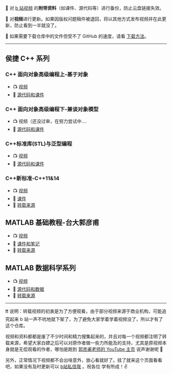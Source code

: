 :see_no_evil: 对 [b 站视频](https://space.bilibili.com/435866355) 的**附带资料**（如课件、源代码等）进行备份，防止云盘链接失效。

:hear_no_evil: 对**视频**进行更新。如果因版权问题稿件被退回，将以其他方式发布视频并在此更新，防止看到一半就没了。

:speak_no_evil: 如果需要下载仓库中的文件但受不了 GitHub 的速度，请看 [下载方法](./Download-method.md)。

---

## 侯捷 C++ 系列

### C++ 面向对象高级编程上-基于对象

+ :tv: [视频](https://www.bilibili.com/video/BV1Lb4y1R7fs)
+ :page_facing_up: [源代码和课件](./C++-OOPBase1-HouJie/)

### C++ 面向对象高级编程下-兼谈对象模型

+ :tv: 视频（还没过审，在努力尝试中....
+ :page_facing_up:  [源代码和课件](C++-OOPBase2-HouJie/)

### C++标准库(STL)与泛型编程

+ :tv: [视频](https://www.bilibili.com/video/BV1BX4y1G7bX)
+ :page_facing_up:  [源代码和课件](./C++-STL-HouJie)

### C++新标准-C++11&14

+ :tv: [视频](https://www.bilibili.com/video/BV1Rp4y1n7fb)
+ :page_facing_up:  [课件](./C++-newC++11&14-HouJie)
+ :pray: [转载来源](https://mooc.study.163.com/smartSpec/detail/1001137001.htm)

## MATLAB 基础教程-台大郭彦甫

+ :tv: [视频](https://www.bilibili.com/video/BV1DA411Y7bN)
+ :page_facing_up:  [课件和笔记](./MATLAB-Base-YanfuKuo/)
+ :pray: [转载来源](https://www.youtube.com/watch?v=KHFZLkm9qs0&t=197s)

## MATLAB 数据科学系列

+ :tv: [视频](https://www.bilibili.com/video/BV11o4y1R7p9)
+ :page_facing_up:  [源代码和数据](./MATLAB-DataScience-MathWorks/)
+ :pray: [转载来源](https://ww2.mathworks.cn/videos/series/data-science-tutorial.html)

---

:exclamation::exclamation: 说明：转载视频的初衷是为了方便观看，由于部分视频来源于商业机构，可能追究起来 b 站一声不吭地就下架了，为了避免大家学着学着视频没了，所以才有了这个仓库。

视频和资料都都是废了不少时间和精力搜集起来的，并且对每一个视频都注明了转载来源，希望大家白嫖之后可以对原作者做一些力所能及的支持，尤其是原视频本身就是无偿观看的作者，哪怕是跑到 [郭彦甫老师的 YouTube 主页](https://www.youtube.com/user/machinelearningandvi) 说声谢谢呢 :pray:

另外，正常情况下视频都不会出啥意外，放心看就好了。挂了就来这个页面看看吧，如果没有及时更新可以 [b站私信我](https://space.bilibili.com/435866355) 。祝各位 学有所成！:v:
